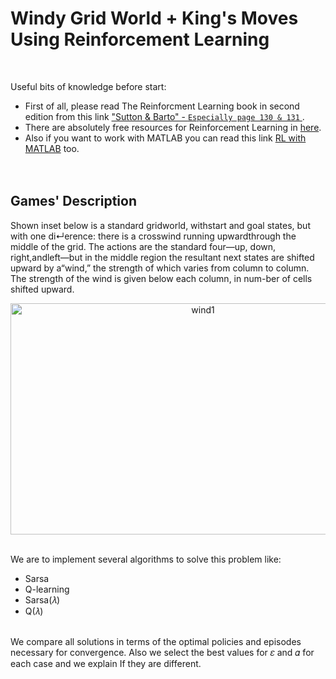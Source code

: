 # Windy Grid World + King's Moves Using Reinforcement Learning
<br />


Useful bits of knowledge before start:
+ First of all, please read The Reinforcment Learning book in second edition from this link ["Sutton & Barto" - ``Especially page 130 & 131`` ](https://www.dbooks.org/reinforcement-learning-0262039249/). 
+ There are absolutely free resources for Reinforcement Learning in [here](https://medium.com/datadriveninvestor/absolutely-free-resources-for-reinforcement-learning-d16a5230cb0f).
+ Also if you want to work with MATLAB you can read this link [RL with MATLAB](https://github.com/MinaR-90/Self-Driving-Cab-Using-Reinforcement-Learning/issues/1) too. 
<br /><br /><br />


##  Games' Description

Shown inset below is a standard gridworld, withstart and goal states, but with one di↵erence: there is a crosswind running upwardthrough the middle of the grid. The actions are the standard four—up, down, right,andleft—but in the middle region the resultant next states are shifted upward by a“wind,” the strength of which varies from column to column. The strength of the wind is given below each column, in num-ber of cells shifted upward.


<p align="center">
<img width="600" height="370" alt="wind1" src="https://user-images.githubusercontent.com/71558720/103968491-f6280f80-5131-11eb-8589-fced916613db.PNG"><br /><br />
<p align="center">

We are to implement several algorithms to solve this problem like:
- Sarsa
- Q-learning
- Sarsa(𝜆)
- Q(𝜆)
<br /><br />


We compare all solutions in terms of the optimal policies and episodes necessary for convergence. Also we select the best values for 𝜀 and 𝛼 for each case and we explain If they are different.



















